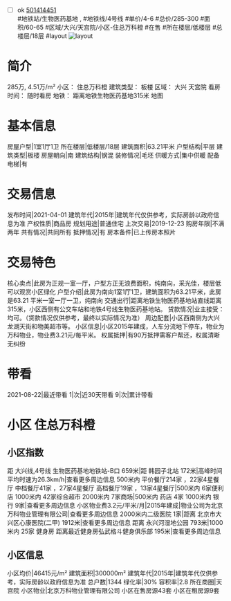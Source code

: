 - [ ] ok [501414451](https://bj.5i5j.com/ershoufang/501414451.html)  
 #地铁站/生物医药基地 ,  #地铁线/4号线
#单价/4-6 #总价/285-300 #面积/60-65   #区域/大兴/天宫院/小区-住总万科橙 #在售 #所在楼层/低楼层 #总楼层/18层 #layout 
![layout](http://image2a.5i5j.com/bdir/layout/c5e4f61a07604dca906cf26054445921.jpg_P5.jpg) 
# 简介 
 285万,  4.51万/m² 
小区： 住总万科橙
建筑类型： 板楼
区域： 大兴 天宫院
看房时间： 随时看房
地铁： 距离地铁生物医药基地315米 地图
# 基本信息 
 房屋户型|1室1厅1卫
所在楼层|低楼层/18层
建筑面积|63.21平米
户型结构|平层
建筑类型|板楼
房屋朝向|南
建筑结构|钢混
装修情况|毛坯
供暖方式|集中供暖
配备电梯|有
# 交易信息 
 发布时间|2021-04-01
建筑年代|2015年|建筑年代仅供参考，实际房龄以政府信息为准
产权性质|商品房
规划用途|普通住宅
上次交易|2019-12-23
购房年限|不满两年
共有情况|共同所有
抵押情况|有
房本备件|已上传房本照片
# 交易特色 
 核心卖点|此房为正规一室一厅，户型方正无浪费面积，纯南向，采光佳，楼层低可以观赏小区绿化
户型介绍|此房为南向1室1厅1卫，建筑面积为63.21平米，此房是63.21 平米一室一厅一卫，纯南向
交通出行|距离地铁生物医药基地站直线距离315米，小区西侧有公交车站和地铁4号线生物医药基地站。
贷款情况|业主接受：均可。（贷款情况仅供参考，最终以实际情况为准）
周边配套|小区西南侧为大兴龙湖天街和物美超市等。
小区信息|小区2015年建成，人车分流地下停车，物业为万科物业，物业费3.21元/每平米。
权属抵押|有90万抵押需客户帮还，权属清晰无纠纷
# 带看 
 2021-08-22|最近带看	 1|次|近30天带看	 9|次|累计带看
# 小区 住总万科橙
## 小区指数 
 距 大兴线,4号线 生物医药基地地铁站-B口 659米|距 韩园子北站 172米|高峰时间平均时速为26.3km/h|查看更多周边信息
500米内 平价餐厅214家 ，22家4星餐厅
中档餐厅41家 ，27家4星餐厅
高档餐厅19家 ，13家4星餐厅|500米内 6家便利店
1000米内 42家综合超市
2000米内 7家商场|500米内 药店 4家
1000米内 银行 9家|查看更多周边信息
小区物业费3.2元/平米/月|2015年建成|物业公司为北京万科物业管理有限公司|查看更多周边信息
2000米内二级医院 1家|距离 北京市大兴区心康医院(二甲)  1912米|查看更多周边信息
距离 永兴河湿地公园 793米|1000米内 25家 健身房
距离最近健身房弘武格斗健身俱乐部 195米|查看更多周边信息
## 小区信息 
 小区均价|46415元/m²
建筑面积|300000m²
建筑年代|2015年|建筑年代仅供参考，实际房龄以政府信息为准
总户数|1344
绿化率|30%
容积率|2.8
所在商圈|天宫院
小区物业|北京万科物业管理有限公司
小区在售房源43套
小区在租房源9套
